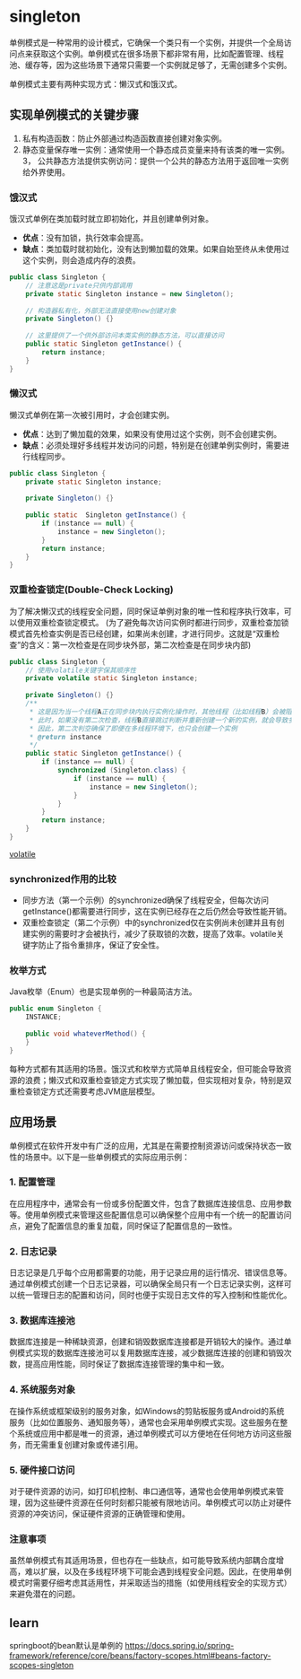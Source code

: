 # singleton
单例模式是一种常用的设计模式，它确保一个类只有一个实例，并提供一个全局访问点来获取这个实例。单例模式在很多场景下都非常有用，比如配置管理、线程池、缓存等，因为这些场景下通常只需要一个实例就足够了，无需创建多个实例。

单例模式主要有两种实现方式：懒汉式和饿汉式。

## 实现单例模式的关键步骤
1. 私有构造函数：防止外部通过构造函数直接创建对象实例。
2. 静态变量保存唯一实例：通常使用一个静态成员变量来持有该类的唯一实例。
3， 公共静态方法提供实例访问：提供一个公共的静态方法用于返回唯一实例给外界使用。

### 饿汉式

饿汉式单例在类加载时就立即初始化，并且创建单例对象。

- **优点**：没有加锁，执行效率会提高。
- **缺点**：类加载时就初始化，没有达到懒加载的效果。如果自始至终从未使用过这个实例，则会造成内存的浪费。

```java
public class Singleton {
    // 注意这是private只供内部调用
    private static Singleton instance = new Singleton();
    
    // 构造器私有化，外部无法直接使用new创建对象
    private Singleton() {}
    
    // 这里提供了一个供外部访问本类实例的静态方法，可以直接访问
    public static Singleton getInstance() {
        return instance;
    }
}
```

### 懒汉式

懒汉式单例在第一次被引用时，才会创建实例。

- **优点**：达到了懒加载的效果，如果没有使用过这个实例，则不会创建实例。
- **缺点**：必须处理好多线程并发访问的问题，特别是在创建单例实例时，需要进行线程同步。

```java
public class Singleton {
    private static Singleton instance;
    
    private Singleton() {}
    
    public static  Singleton getInstance() {
        if (instance == null) {
            instance = new Singleton();
        }
        return instance;
    }
}
```

### 双重检查锁定(Double-Check Locking)

为了解决懒汉式的线程安全问题，同时保证单例对象的唯一性和程序执行效率，可以使用双重检查锁定模式。
(为了避免每次访问实例时都进行同步，双重检查加锁模式首先检查实例是否已经创建，如果尚未创建，才进行同步。这就是“双重检查”的含义：第一次检查是在同步块外部，第二次检查是在同步块内部)

```java
public class Singleton {
    // 使用volatile关键字保其顺序性
    private volatile static Singleton instance;
    
    private Singleton() {}
    /**
     * 这是因为当一个线程A正在同步块内执行实例化操作时，其他线程（比如线程B）会被阻塞在外，直到线程A完成实例化并退出同步块。
     * 此时，如果没有第二次检查，线程B直接跳过判断并重新创建一个新的实例，就会导致多个实例被创建的问题。
     * 因此，第二次判空确保了即便在多线程环境下，也只会创建一个实例
     * @return instance
     */
    public static Singleton getInstance() {
        if (instance == null) {
            synchronized (Singleton.class) {
                if (instance == null) {
                    instance = new Singleton();
                }
            }
        }
        return instance;
    }
}
```
[volatile](/java/basic/thread/volatile.md)

### synchronized作用的比较
- 同步方法（第一个示例）的synchronized确保了线程安全，但每次访问getInstance()都需要进行同步，这在实例已经存在之后仍然会导致性能开销。
- 双重检查锁定（第二个示例）中的synchronized仅在实例尚未创建并且有创建实例的需要时才会被执行，减少了获取锁的次数，提高了效率。volatile关键字防止了指令重排序，保证了安全性。
### 枚举方式

Java枚举（Enum）也是实现单例的一种最简洁方法。

```java
public enum Singleton {
    INSTANCE;
    
    public void whateverMethod() {
    }
}
```

每种方式都有其适用的场景。饿汉式和枚举方式简单且线程安全，但可能会导致资源的浪费；懒汉式和双重检查锁定方式实现了懒加载，但实现相对复杂，特别是双重检查锁定方式还需要考虑JVM底层模型。
## 应用场景
单例模式在软件开发中有广泛的应用，尤其是在需要控制资源访问或保持状态一致性的场景中。以下是一些单例模式的实际应用示例：

### 1. 配置管理

在应用程序中，通常会有一份或多份配置文件，包含了数据库连接信息、应用参数等。使用单例模式来管理这些配置信息可以确保整个应用中有一个统一的配置访问点，避免了配置信息的重复加载，同时保证了配置信息的一致性。

### 2. 日志记录

日志记录是几乎每个应用都需要的功能，用于记录应用的运行情况、错误信息等。通过单例模式创建一个日志记录器，可以确保全局只有一个日志记录实例，这样可以统一管理日志的配置和访问，同时也便于实现日志文件的写入控制和性能优化。

### 3. 数据库连接池

数据库连接是一种稀缺资源，创建和销毁数据库连接都是开销较大的操作。通过单例模式实现的数据库连接池可以复用数据库连接，减少数据库连接的创建和销毁次数，提高应用性能，同时保证了数据库连接管理的集中和一致。

### 4. 系统服务对象

在操作系统或框架级别的服务对象，如Windows的剪贴板服务或Android的系统服务（比如位置服务、通知服务等），通常也会采用单例模式实现。这些服务在整个系统或应用中都是唯一的资源，通过单例模式可以方便地在任何地方访问这些服务，而无需重复创建对象或传递引用。

### 5. 硬件接口访问

对于硬件资源的访问，如打印机控制、串口通信等，通常也会使用单例模式来管理，因为这些硬件资源在任何时刻都只能被有限地访问。单例模式可以防止对硬件资源的冲突访问，保证硬件资源的正确管理和使用。

### 注意事项

虽然单例模式有其适用场景，但也存在一些缺点，如可能导致系统内部耦合度增高，难以扩展，以及在多线程环境下可能会遇到线程安全问题。因此，在使用单例模式时需要仔细考虑其适用性，并采取适当的措施（如使用线程安全的实现方式）来避免潜在的问题。

## learn
springboot的bean默认是单例的
https://docs.spring.io/spring-framework/reference/core/beans/factory-scopes.html#beans-factory-scopes-singleton
